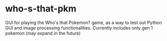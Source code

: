 # who-s-that-pkm

GUI for playing the Who's that Pokemon? game, as a way to test out Python GUI and image processing functionalities. Currently includes only gen 1 pokemon (may expand in the future)
